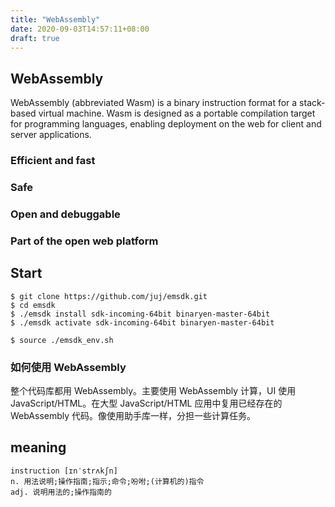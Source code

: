 ```yaml
---
title: "WebAssembly"
date: 2020-09-03T14:57:11+08:00
draft: true
---
```


## WebAssembly

WebAssembly (abbreviated Wasm) is a binary instruction format for a stack-based virtual machine. Wasm is designed as a portable compilation target for programming languages, enabling deployment on the web for client and server applications.


### Efficient and fast
### Safe
### Open and debuggable
### Part of the open web platform


## Start

```shell
$ git clone https://github.com/juj/emsdk.git
$ cd emsdk
$ ./emsdk install sdk-incoming-64bit binaryen-master-64bit
$ ./emsdk activate sdk-incoming-64bit binaryen-master-64bit

$ source ./emsdk_env.sh

```


### 如何使用 WebAssembly
整个代码库都用 WebAssembly。主要使用 WebAssembly 计算，UI 使用 JavaScript/HTML。在大型 JavaScript/HTML 应用中复用已经存在的 WebAssembly 代码。像使用助手库一样，分担一些计算任务。

## meaning

```
instruction [ɪnˈstrʌkʃn]
n. 用法说明;操作指南;指示;命令;吩咐;(计算机的)指令
adj. 说明用法的;操作指南的

```